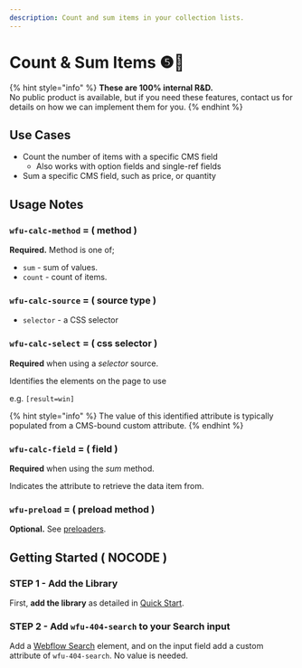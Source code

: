```yaml
---
description: Count and sum items in your collection lists.
---
```


# Count & Sum Items ❺🧪

{% hint style="info" %}
**These are 100% internal R\&D.**\
No public product is available, but if you need these features, contact us for details on how we can implement them for you.&#x20;
{% endhint %}

## Use Cases

* Count the number of items with a specific CMS field
  * Also works with option fields and single-ref fields&#x20;
* Sum a specific CMS field, such as price, or quantity&#x20;

## Usage Notes <a href="#getting-started-nocode" id="getting-started-nocode"></a>

### `wfu-calc-method` = ( method )

**Required.** Method is one of;&#x20;

* `sum` - sum of values.
* `count` - count of items.

### `wfu-calc-source` = ( source type )

* `selector` - a CSS selector

### `wfu-calc-select` = ( css selector )

**Required** when using a _selector_ source.&#x20;

Identifies the elements on the page to use&#x20;

e.g. `[result=win]`

{% hint style="info" %}
The value of this identified attribute is typically populated from a CMS-bound custom attribute.
{% endhint %}

### `wfu-calc-field` = ( field )&#x20;

**Required** when using the _sum_ method.&#x20;

Indicates the attribute to retrieve the data item from.

### `wfu-preload` = ( preload method )

**Optional.** See [preloaders](../overview/preloaders.md).&#x20;





## Getting Started ( NOCODE ) <a href="#getting-started-nocode" id="getting-started-nocode"></a>

### STEP 1 - Add the Library <a href="#step-1---add-the-library" id="step-1---add-the-library"></a>

First, **add the library** as detailed in [Quick Start](../sa5-404/quick-start-or-sa5-404.md).&#x20;

### STEP 2 - Add `wfu-404-search` to your Search input

Add a [Webflow Search](https://university.webflow.com/lesson/site-search) element, and on the input field add a custom attribute of `wfu-404-search`. No value is needed.


